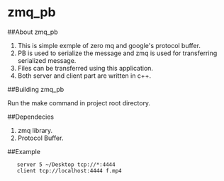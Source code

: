 zmq_pb
======
##About zmq_pb

1. This is simple exmple of zero mq and google's protocol buffer.
2. PB is used to serialize the message and zmq is used for transferring serialized message.
3. Files can be transferred using this application.
5. Both server and client part are written in c++.

##Building zmq_pb

Run the make command in project root directory.


##Dependecies
1. zmq library.
2. Protocol Buffer.


##Example
 ```shell
    server 5 ~/Desktop tcp://*:4444
    client tcp://localhost:4444 f.mp4
```
